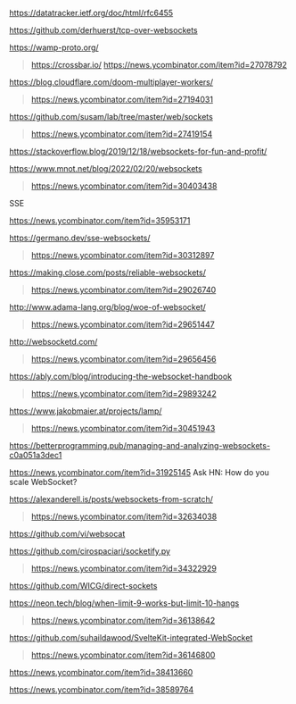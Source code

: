 https://datatracker.ietf.org/doc/html/rfc6455

https://github.com/derhuerst/tcp-over-websockets

https://wamp-proto.org/
> https://crossbar.io/
  > https://news.ycombinator.com/item?id=27078792

https://blog.cloudflare.com/doom-multiplayer-workers/
> https://news.ycombinator.com/item?id=27194031

https://github.com/susam/lab/tree/master/web/sockets
> https://news.ycombinator.com/item?id=27419154

https://stackoverflow.blog/2019/12/18/websockets-for-fun-and-profit/

https://www.mnot.net/blog/2022/02/20/websockets
> https://news.ycombinator.com/item?id=30403438
    
SSE

https://news.ycombinator.com/item?id=35953171

https://germano.dev/sse-websockets/
> https://news.ycombinator.com/item?id=30312897

https://making.close.com/posts/reliable-websockets/
> https://news.ycombinator.com/item?id=29026740

http://www.adama-lang.org/blog/woe-of-websocket/
> https://news.ycombinator.com/item?id=29651447

http://websocketd.com/
> https://news.ycombinator.com/item?id=29656456

https://ably.com/blog/introducing-the-websocket-handbook
> https://news.ycombinator.com/item?id=29893242

https://www.jakobmaier.at/projects/lamp/
> https://news.ycombinator.com/item?id=30451943

https://betterprogramming.pub/managing-and-analyzing-websockets-c0a051a3dec1

https://news.ycombinator.com/item?id=31925145 Ask HN: How do you scale WebSocket?

https://alexanderell.is/posts/websockets-from-scratch/
> https://news.ycombinator.com/item?id=32634038

https://github.com/vi/websocat

https://github.com/cirospaciari/socketify.py
> https://news.ycombinator.com/item?id=34322929

https://github.com/WICG/direct-sockets

https://neon.tech/blog/when-limit-9-works-but-limit-10-hangs
> https://news.ycombinator.com/item?id=36138642

https://github.com/suhaildawood/SvelteKit-integrated-WebSocket
> https://news.ycombinator.com/item?id=36146800

https://news.ycombinator.com/item?id=38413660

https://news.ycombinator.com/item?id=38589764